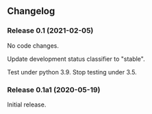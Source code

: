 ## Changelog

### Release 0.1 (2021-02-05)

No code changes.

Update development status classifier to "stable".

Test under python 3.9.  Stop testing under 3.5.

### Release 0.1a1 (2020-05-19)

Initial release.
